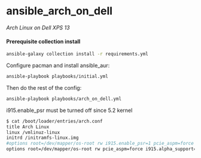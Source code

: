 # ansible_arch_on_dell
*Arch Linux on Dell XPS 13*

#### Prerequisite collection install
```sh
ansible-galaxy collection install -r requirements.yml
```

Configure pacman and install ansible_aur:
```sh
ansible-playbook playbooks/initial.yml
```
Then do the rest of the config:
```sh
ansible-playbook playbooks/arch_on_dell.yml
```
i915.enable_psr must be turned off since 5.2 kernel
```sh
$ cat /boot/loader/entries/arch.conf
title Arch Linux
linux /vmlinuz-linux
initrd /initramfs-linux.img
#options root=/dev/mapper/os-root rw i915.enable_psr=1 pcie_aspm=force i915.alpha_support=1
options root=/dev/mapper/os-root rw pcie_aspm=force i915.alpha_support=1 i915.enable_psr=0
```
